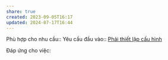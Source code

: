 ```yaml
---
share: true
created: 2023-09-05T16:17
updated: 2024-07-17T16:44
---
```

Phù hợp cho nhu cầu:: 
Yêu cầu đầu vào:: [Phải thiết lập cấu hình](./Ph%E1%BA%A3i%20thi%E1%BA%BFt%20l%E1%BA%ADp%20c%E1%BA%A5u%20h%C3%ACnh.md)

Đáp ứng cho việc:

